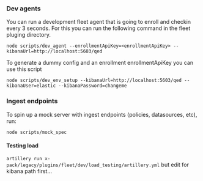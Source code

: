 ### Dev agents

You can run a development fleet agent that is going to enroll and checkin every 3 seconds.
For this you can run the following command in the fleet pluging directory.

```
node scripts/dev_agent --enrollmentApiKey=<enrollmentApiKey> --kibanaUrl=http://localhost:5603/qed
```

To generate a dummy config and an enrollment enrollmentApiKey you can use this script

```
node scripts/dev_env_setup --kibanaUrl=http://localhost:5603/qed --kibanaUser=elastic --kibanaPassword=changeme
```

### Ingest endpoints

To spin up a mock server with ingest endpoints (policies, datasources, etc), run:

```
node scripts/mock_spec
```

#### Testing load

`artillery run x-pack/legacy/plugins/fleet/dev/load_testing/artillery.yml`
but edit for kibana path first...
